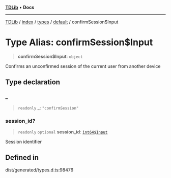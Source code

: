 [**TDLib**](../../../../../../README.md) • **Docs**

***

[TDLib](../../../../../../modules.md) / [index](../../../../../README.md) / [types](../../../README.md) / [default](../README.md) / confirmSession$Input

# Type Alias: confirmSession$Input

> **confirmSession$Input**: `object`

Confirms an unconfirmed session of the current user from another device

## Type declaration

### \_

> `readonly` **\_**: `"confirmSession"`

### session\_id?

> `readonly` `optional` **session\_id**: [`int64$Input`](int64$Input.md)

Session identifier

## Defined in

dist/generated/types.d.ts:98476
